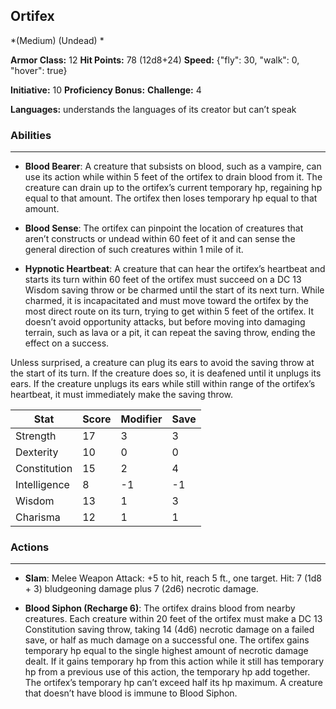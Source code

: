## Ortifex
*(Medium) (Undead) *

**Armor Class:** 12
**Hit Points:** 78 (12d8+24)
**Speed:** {"fly": 30, "walk": 0, "hover": true}

**Initiative:** 10
**Proficiency Bonus:**
**Challenge:** 4

**Languages:** understands the languages of its creator but can’t speak

### Abilities
 --- 
- **Blood Bearer**: A creature that subsists on blood, such as a vampire, can use its action while within 5 feet of the ortifex to drain blood from it. The creature can drain up to the ortifex’s current temporary hp, regaining hp equal to that amount. The ortifex then loses temporary hp equal to that amount.

- **Blood Sense**: The ortifex can pinpoint the location of creatures that aren’t constructs or undead within 60 feet of it and can sense the general direction of such creatures within 1 mile of it.

- **Hypnotic Heartbeat**: A creature that can hear the ortifex’s heartbeat and starts its turn within 60 feet of the ortifex must succeed on a DC 13 Wisdom saving throw or be charmed until the start of its next turn. While charmed, it is incapacitated and must move toward the ortifex by the most direct route on its turn, trying to get within 5 feet of the ortifex. It doesn’t avoid opportunity attacks, but before moving into damaging terrain, such as lava or a pit, it can repeat the saving throw, ending the effect on a success.

Unless surprised, a creature can plug its ears to avoid the saving throw at the start of its turn. If the creature does so, it is deafened until it unplugs its ears. If the creature unplugs its ears while still within range of the ortifex’s heartbeat, it must immediately make the saving throw.



| Stat | Score | Modifier | Save |
| ---- | ---- | ---- | ---- |
| Strength | 17 | 3 | 3 |
| Dexterity | 10 | 0 | 0 |
| Constitution | 15 | 2 | 4 |
| Intelligence | 8 | -1 | -1 |
| Wisdom | 13 | 1 | 3 |
| Charisma | 12 | 1 | 1 |

### Actions
 --- 
- **Slam**: Melee Weapon Attack: +5 to hit, reach 5 ft., one target. Hit: 7 (1d8 + 3) bludgeoning damage plus 7 (2d6) necrotic damage.

- **Blood Siphon (Recharge 6)**: The ortifex drains blood from nearby creatures. Each creature within 20 feet of the ortifex must make a DC 13 Constitution saving throw, taking 14 (4d6) necrotic damage on a failed save, or half as much damage on a successful one. The ortifex gains temporary hp equal to the single highest amount of necrotic damage dealt. If it gains temporary hp from this action while it still has temporary hp from a previous use of this action, the temporary hp add together. The ortifex’s temporary hp can’t exceed half its hp maximum. A creature that doesn’t have blood is immune to Blood Siphon.

